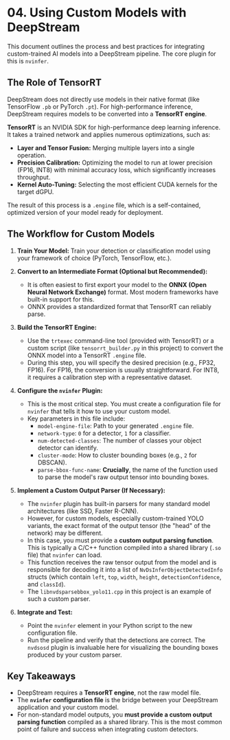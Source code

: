 # 04. Using Custom Models with DeepStream

This document outlines the process and best practices for integrating custom-trained AI models into a DeepStream pipeline. The core plugin for this is `nvinfer`.

## The Role of TensorRT

DeepStream does not directly use models in their native format (like TensorFlow `.pb` or PyTorch `.pt`). For high-performance inference, DeepStream requires models to be converted into a **TensorRT engine**.

**TensorRT** is an NVIDIA SDK for high-performance deep learning inference. It takes a trained network and applies numerous optimizations, such as:
*   **Layer and Tensor Fusion:** Merging multiple layers into a single operation.
*   **Precision Calibration:** Optimizing the model to run at lower precision (FP16, INT8) with minimal accuracy loss, which significantly increases throughput.
*   **Kernel Auto-Tuning:** Selecting the most efficient CUDA kernels for the target dGPU.

The result of this process is a `.engine` file, which is a self-contained, optimized version of your model ready for deployment.

## The Workflow for Custom Models

1.  **Train Your Model:** Train your detection or classification model using your framework of choice (PyTorch, TensorFlow, etc.).

2.  **Convert to an Intermediate Format (Optional but Recommended):**
    *   It is often easiest to first export your model to the **ONNX (Open Neural Network Exchange)** format. Most modern frameworks have built-in support for this.
    *   ONNX provides a standardized format that TensorRT can reliably parse.

3.  **Build the TensorRT Engine:**
    *   Use the `trtexec` command-line tool (provided with TensorRT) or a custom script (like `tensorrt_builder.py` in this project) to convert the ONNX model into a TensorRT `.engine` file.
    *   During this step, you will specify the desired precision (e.g., FP32, FP16). For FP16, the conversion is usually straightforward. For INT8, it requires a calibration step with a representative dataset.

4.  **Configure the `nvinfer` Plugin:**
    *   This is the most critical step. You must create a configuration file for `nvinfer` that tells it how to use your custom model.
    *   Key parameters in this file include:
        *   `model-engine-file`: Path to your generated `.engine` file.
        *   `network-type`: `0` for a detector, `1` for a classifier.
        *   `num-detected-classes`: The number of classes your object detector can identify.
        *   `cluster-mode`: How to cluster bounding boxes (e.g., `2` for DBSCAN).
        *   `parse-bbox-func-name`: **Crucially**, the name of the function used to parse the model's raw output tensor into bounding boxes.

5.  **Implement a Custom Output Parser (If Necessary):**
    *   The `nvinfer` plugin has built-in parsers for many standard model architectures (like SSD, Faster R-CNN).
    *   However, for custom models, especially custom-trained YOLO variants, the exact format of the output tensor (the "head" of the network) may be different.
    *   In this case, you must provide a **custom output parsing function**. This is typically a C/C++ function compiled into a shared library (`.so` file) that `nvinfer` can load.
    *   This function receives the raw tensor output from the model and is responsible for decoding it into a list of `NvDsInferObjectDetectedInfo` structs (which contain `left`, `top`, `width`, `height`, `detectionConfidence`, and `classId`).
    *   The `libnvdsparsebbox_yolo11.cpp` in this project is an example of such a custom parser.

6.  **Integrate and Test:**
    *   Point the `nvinfer` element in your Python script to the new configuration file.
    *   Run the pipeline and verify that the detections are correct. The `nvdsosd` plugin is invaluable here for visualizing the bounding boxes produced by your custom parser.

## Key Takeaways

*   DeepStream requires a **TensorRT engine**, not the raw model file.
*   The **`nvinfer` configuration file** is the bridge between your DeepStream application and your custom model.
*   For non-standard model outputs, you **must provide a custom output parsing function** compiled as a shared library. This is the most common point of failure and success when integrating custom detectors. 